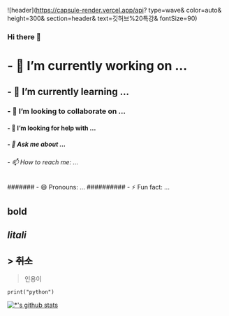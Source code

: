 ![header](https://capsule-render.vercel.app/api?
type=wave&
color=auto&
height=300&
section=header&
text=깃허브%20특강&
fontSize=90)

### Hi there 👋



# - 🔭 I’m currently working on ...
## - 🌱 I’m currently learning ...
### - 👯 I’m looking to collaborate on ...
#### - 🤔 I’m looking for help with ...
##### - 💬 Ask me about ...
###### - 📫 How to reach me: ...
####### - 😄 Pronouns: ...
########## - ⚡ Fun fact: ...

## **bold**
## *litali*
## > ~~취소~~
>인용이

```
print("python")
```

[![*'s github stats](https://github-readme-stats.vercel.app/api?username=eotjddls8)](https://github.com/eotjddls8)

